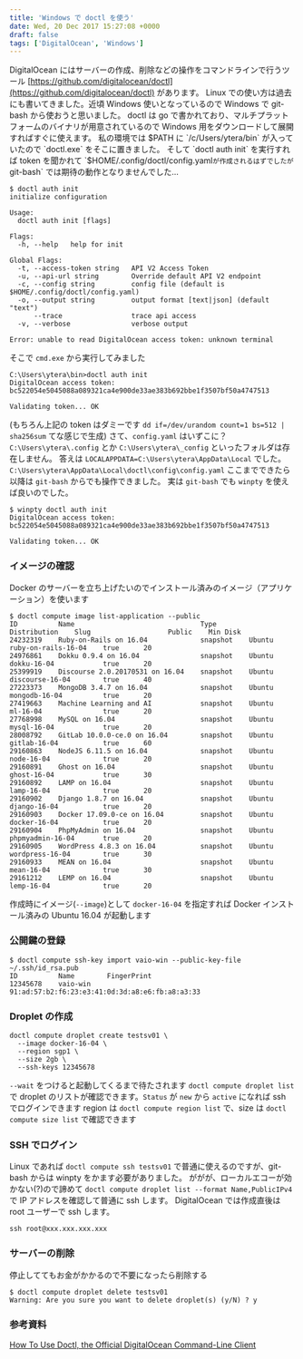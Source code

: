 ```yaml
---
title: 'Windows で doctl を使う'
date: Wed, 20 Dec 2017 15:27:08 +0000
draft: false
tags: ['DigitalOcean', 'Windows']
---
```


DigitalOcean にはサーバーの作成、削除などの操作をコマンドラインで行うツール [https://github.com/digitalocean/doctl](https://github.com/digitalocean/doctl) があります。 Linux での使い方は過去にも書いてきました。近頃 Windows 使いとなっているので Windows で git-bash から使おうと思いました。 doctl は go で書かれており、マルチプラットフォームのバイナリが用意されているので Windows 用をダウンロードして展開すればすぐに使えます。 私の環境では $PATH に `/c/Users/ytera/bin` が入っていたので `doctl.exe` をそこに置きました。 そして `doctl auth init` を実行すれば token を聞かれて `$HOME/.config/doctl/config.yaml` が作成されるはずでしたが `git-bash` では期待の動作となりませんでした...

```
$ doctl auth init
initialize configuration

Usage:
  doctl auth init [flags]

Flags:
  -h, --help   help for init

Global Flags:
  -t, --access-token string   API V2 Access Token
  -u, --api-url string        Override default API V2 endpoint
  -c, --config string         config file (default is $HOME/.config/doctl/config.yaml)
  -o, --output string         output format [text|json] (default "text")
      --trace                 trace api access
  -v, --verbose               verbose output

Error: unable to read DigitalOcean access token: unknown terminal
```

そこで `cmd.exe` から実行してみました

```
C:\Users\ytera\bin>doctl auth init
DigitalOcean access token: bc522054e5045088a089321ca4e900de33ae383b692bbe1f3507bf50a4747513

Validating token... OK
```

(もちろん上記の token はダミーです `dd if=/dev/urandom count=1 bs=512 | sha256sum` てな感じで生成) さて、`config.yaml` はいずこに？ `C:\Users\ytera\.config` とか `C:\Users\ytera\_config` といったフォルダは存在しません。 答えは `LOCALAPPDATA=C:\Users\ytera\AppData\Local` でした。 `C:\Users\ytera\AppData\Local\doctl\config\config.yaml` ここまでできたら以降は `git-bash` からでも操作できました。 実は `git-bash` でも `winpty` を使えば良いのでした。

```
$ winpty doctl auth init
DigitalOcean access token: bc522054e5045088a089321ca4e900de33ae383b692bbe1f3507bf50a4747513

Validating token... OK
```

### イメージの確認

Docker のサーバーを立ち上げたいのでインストール済みのイメージ（アプリケーション）を使います

```
$ doctl compute image list-application --public
ID          Name                               Type        Distribution    Slug                   Public    Min Disk
24232319    Ruby-on-Rails on 16.04             snapshot    Ubuntu          ruby-on-rails-16-04    true      20
24976861    Dokku 0.9.4 on 16.04               snapshot    Ubuntu          dokku-16-04            true      20
25399919    Discourse 2.0.20170531 on 16.04    snapshot    Ubuntu          discourse-16-04        true      40
27223373    MongoDB 3.4.7 on 16.04             snapshot    Ubuntu          mongodb-16-04          true      20
27419663    Machine Learning and AI            snapshot    Ubuntu          ml-16-04               true      20
27768998    MySQL on 16.04                     snapshot    Ubuntu          mysql-16-04            true      20
28008792    GitLab 10.0.0-ce.0 on 16.04        snapshot    Ubuntu          gitlab-16-04           true      60
29160863    NodeJS 6.11.5 on 16.04             snapshot    Ubuntu          node-16-04             true      20
29160891    Ghost on 16.04                     snapshot    Ubuntu          ghost-16-04            true      30
29160892    LAMP on 16.04                      snapshot    Ubuntu          lamp-16-04             true      20
29160902    Django 1.8.7 on 16.04              snapshot    Ubuntu          django-16-04           true      20
29160903    Docker 17.09.0-ce on 16.04         snapshot    Ubuntu          docker-16-04           true      20
29160904    PhpMyAdmin on 16.04                snapshot    Ubuntu          phpmyadmin-16-04       true      20
29160905    WordPress 4.8.3 on 16.04           snapshot    Ubuntu          wordpress-16-04        true      30
29160933    MEAN on 16.04                      snapshot    Ubuntu          mean-16-04             true      30
29161212    LEMP on 16.04                      snapshot    Ubuntu          lemp-16-04             true      20
```

作成時にイメージ(`--image`)として `docker-16-04` を指定すれば Docker インストール済みの Ubuntu 16.04 が起動します

### 公開鍵の登録

```
$ doctl compute ssh-key import vaio-win --public-key-file ~/.ssh/id_rsa.pub
ID          Name        FingerPrint
12345678    vaio-win    91:ad:57:b2:f6:23:e3:41:0d:3d:a8:e6:fb:a8:a3:33
```

### Droplet の作成

```
doctl compute droplet create testsv01 \
  --image docker-16-04 \
  --region sgp1 \
  --size 2gb \
  --ssh-keys 12345678
```

`--wait` をつけると起動してくるまで待たされます `doctl compute droplet list` で droplet のリストが確認できます。`Status` が `new` から `active` になれば ssh でログインできます region は `doctl compute region list` で、size は `doctl compute size list` で確認できます

### SSH でログイン

Linux であれば `doctl compute ssh testsv01` で普通に使えるのですが、git-bash からは winpty をかます必要がありました。 ががが、ローカルエコーが効かない(?)ので諦めて `doctl compute droplet list --format Name,PublicIPv4` で IP アドレスを確認して普通に ssh します。 DigitalOcean では作成直後は root ユーザーで ssh します。

```
ssh root@xxx.xxx.xxx.xxx
```

### サーバーの削除

停止しててもお金がかかるので不要になったら削除する

```
$ doctl compute droplet delete testsv01
Warning: Are you sure you want to delete droplet(s) (y/N) ? y
```

### 参考資料

[How To Use Doctl, the Official DigitalOcean Command-Line Client](https://www.digitalocean.com/community/tutorials/how-to-use-doctl-the-official-digitalocean-command-line-client)
